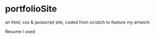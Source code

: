 # portfolioSite
an html, css &amp; javascript site, coded from scratch to feature my artwork

Resume 
I used 
